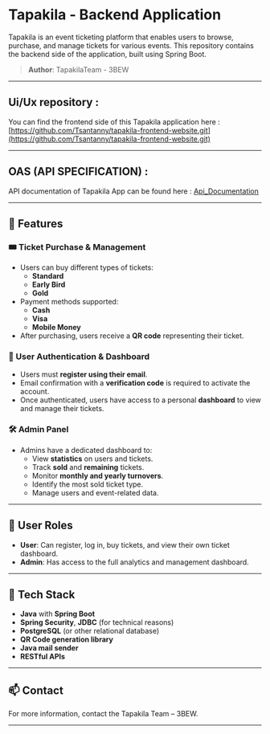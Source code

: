 # Tapakila - Backend Application

Tapakila is an event ticketing platform that enables users to browse, purchase, and manage tickets for various events. This repository contains the backend side of the application, built using Spring Boot.

> **Author**: TapakilaTeam - 3BEW

---
## Ui/Ux repository :
You can find the frontend side of this Tapakila application here : [https://github.com/Tsantanny/tapakila-frontend-website.git](https://github.com/Tsantanny/tapakila-frontend-website.git)

---

## OAS (API SPECIFICATION) :

API documentation of Tapakila App can be found here : [Api_Documentation](docs/tapakila.yaml)

---

## 🚀 Features

### 🎟 Ticket Purchase & Management
- Users can buy different types of tickets:
  - **Standard**
  - **Early Bird**
  - **Gold**
- Payment methods supported:
  - **Cash**
  - **Visa**
  - **Mobile Money**
- After purchasing, users receive a **QR code** representing their ticket.

### 👥 User Authentication & Dashboard
- Users must **register using their email**.
- Email confirmation with a **verification code** is required to activate the account.
- Once authenticated, users have access to a personal **dashboard** to view and manage their tickets.

### 🛠 Admin Panel
- Admins have a dedicated dashboard to:
  - View **statistics** on users and tickets.
  - Track **sold** and **remaining** tickets.
  - Monitor **monthly and yearly turnovers**.
  - Identify the most sold ticket type.
  - Manage users and event-related data.

---

## 👤 User Roles

- **User**: Can register, log in, buy tickets, and view their own ticket dashboard.
- **Admin**: Has access to the full analytics and management dashboard.

---

## 🧰 Tech Stack

- **Java** with **Spring Boot**
- **Spring Security**, **JDBC** (for technical reasons)
- **PostgreSQL** (or other relational database)
- **QR Code generation library**
- **Java mail sender**
- **RESTful APIs**

---

## 📫 Contact

For more information, contact the Tapakila Team – 3BEW.

---


